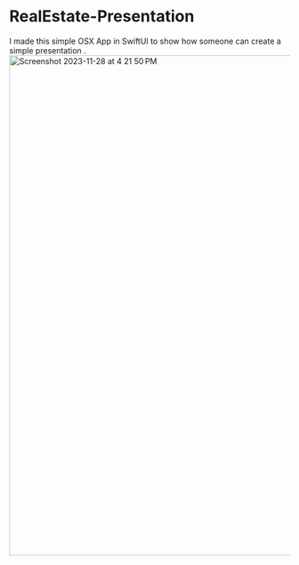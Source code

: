 # RealEstate-Presentation
I made this simple OSX App in SwiftUI to show how someone can create a simple presentation .
<img width="898" alt="Screenshot 2023-11-28 at 4 21 50 PM" src="https://github.com/angelosstaboulis/RealEstate-Presentation/assets/79055304/71bb1722-8bfd-4ee2-86be-7f221047717e">
